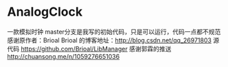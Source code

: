# AnalogClock
一款模拟时钟
master分支是我写的初始代码，只是可以运行，代码一点都不规范
感谢原作者：Brioal
Brioal 的博客地址：http://blog.csdn.net/qq_26971803
源代码 https://github.com/Brioal/LibManager
感谢郭霖的推送 http://chuansong.me/n/1059276651036
